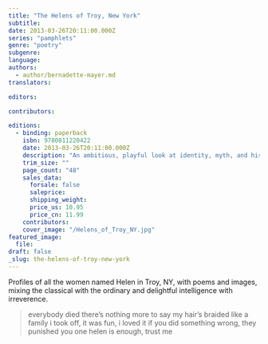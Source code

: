 ```yaml
---
title: "The Helens of Troy, New York"
subtitle:
date: 2013-03-26T20:11:00.000Z
series: "pamphlets"
genre: "poetry"
subgenre:
language:
authors:
  - author/bernadette-mayer.md
translators:

editors:

contributors:

editions:
  - binding: paperback
    isbn: 9780811220422
    date: 2013-03-26T20:11:00.000Z
    description: "An ambitious, playful look at identity, myth, and history "
    trim_size: ""
    page_count: "48"
    sales_data:
      forsale: false
      saleprice:
      shipping_weight:
      price_us: 10.95
      price_cn: 11.99
    contributors:
    cover_image: "/Helens_of_Troy_NY.jpg"
featured_image:
  file:
draft: false
_slug: the-helens-of-troy-new-york
---
```


Profiles of all the women named Helen in Troy, NY, with poems and images, mixing the classical with the ordinary and delightful intelligence with irreverence.

> everybody died
> there’s nothing more to say
> my hair’s braided like a family
> i took off, it was fun, i loved it
> if you did something wrong, they punished you
> one helen is enough, trust me

